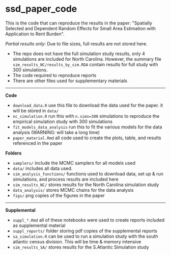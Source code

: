 # ssd_paper_code

This is the code that can reproduce the results in the paper:
"Spatially Selected and Dependent Random Effects for Small Area Estimation with Application to Rent Burden".

*Partial results only:* Due to file sizes, full results are not stored here.

* The repo does not have the full simulation study results, only 4 simulations are included for North Carolina. However, the summary file  `sim_results_NC/results_by_sim.RDA` contain results for full study with 300 simulations.  
* The code required to reproduce reports 
* There are other files used for supplementary materials 

***

**Code**

* `download_data.R` use this file to download the data used for the paper. it will be stored in `data/`
* `nc_simulation.R` run this with `n.sims=300` simulations to reproduce the empirical simulation study with 300 simulations
* `fit_models_data_analysis` run this to fit the various models for the data analysis (WARNING: will take a long time)
* `paper_material.Rmd` all code used to create the plots, table, and results referenced in the paper

**Folders**

* `samplers/` include the MCMC samplers for all models used
* `data/` includes all data used.
* `sim_analysis_functions/` functions used to download data, set up & run simulations, and process results are included here
*  `sim_results_NC/` stores results for the North Carolina simulation study
* `data_analysis/` stores MCMC chains for the data analysis
* `figs/` png copies of the figures in the paper


***

**Supplemental**

* `suppl_*.Rmd` all of these notebooks were used to create reports included as supplemental material
* `suppl_reports/` folder storing pdf copies of the supplemental reports 
* `sa_simulation.R` can be used to run a simulation study with the south atlantic census division. This will be time & memory intensive
* `sim_results_SA/` stores results for the S.Atlantic Simulation study

